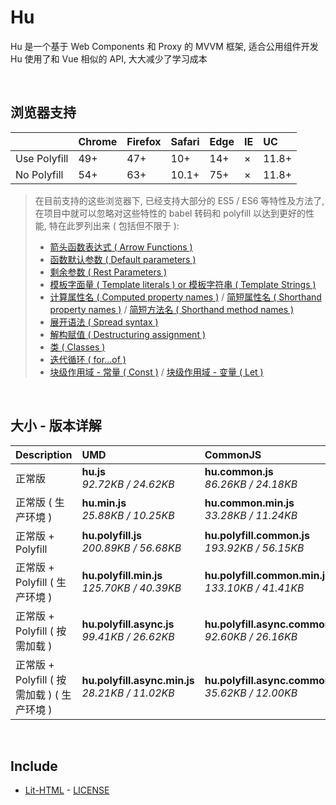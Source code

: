 # Hu
Hu 是一个基于 Web Components 和 Proxy 的 MVVM 框架, 适合公用组件开发<br>
Hu 使用了和 Vue 相似的 API, 大大减少了学习成本

<br>

## 浏览器支持

|              | Chrome | Firefox | Safari | Edge | IE | UC    |
| :-           | :-     | :-      | :-     | :-   | :- | :-    |
| Use Polyfill | 49+    | 47+     | 10+    | 14+  | ×  | 11.8+ |
| No Polyfill  | 54+    | 63+     | 10.1+  | 75+  | ×  | 11.8+ |

> 在目前支持的这些浏览器下, 已经支持大部分的 ES5 / ES6 等特性及方法了,<br>
> 在项目中就可以忽略对这些特性的 babel 转码和 polyfill 以达到更好的性能, 特在此罗列出来 ( 包括但不限于 ): <br>
  > - [箭头函数表达式 ( Arrow Functions )](https://developer.mozilla.org/zh-CN/docs/Web/JavaScript/Reference/Functions/Arrow_functions)
  > - [函数默认参数 ( Default parameters )](https://developer.mozilla.org/zh-CN/docs/Web/JavaScript/Reference/Functions/Default_parameters)
  > - [剩余参数 ( Rest Parameters )](https://developer.mozilla.org/zh-CN/docs/Web/JavaScript/Reference/Functions/Rest_parameters)
  > - [模板字面量 ( Template literals ) or 模板字符串 ( Template Strings )](https://developer.mozilla.org/zh-CN/docs/Web/JavaScript/Reference/template_strings)
  > - [计算属性名 ( Computed property names )](https://developer.mozilla.org/zh-CN/docs/Web/JavaScript/Reference/Operators/Object_initializer#计算属性名) / [简短属性名 ( Shorthand property names )](https://developer.mozilla.org/zh-CN/docs/Web/JavaScript/Reference/Operators/Object_initializer#属性定义) / [简短方法名 ( Shorthand method names )](https://developer.mozilla.org/zh-CN/docs/Web/JavaScript/Reference/Operators/Object_initializer#方法定义)
  > - [展开语法 ( Spread syntax )](https://developer.mozilla.org/zh-CN/docs/Web/JavaScript/Reference/Operators/Spread_syntax)
  > - [解构赋值 ( Destructuring assignment )](https://developer.mozilla.org/zh-CN/docs/Web/JavaScript/Reference/Operators/Destructuring_assignment)
  > - [类 ( Classes )](https://developer.mozilla.org/zh-CN/docs/Web/JavaScript/Reference/Classes)
  > - [迭代循环 ( for...of )](https://developer.mozilla.org/zh-CN/docs/Web/JavaScript/Reference/Statements/for...of)
  > - [块级作用域 - 常量 ( Const )](https://developer.mozilla.org/zh-CN/docs/Web/JavaScript/Reference/Statements/const) / [块级作用域 - 变量 ( Let )](https://developer.mozilla.org/zh-CN/docs/Web/JavaScript/Reference/Statements/let)

<br>

## 大小 - 版本详解
| Description | UMD | CommonJS | ES Module |
| :- | :- | :- | :- |
| 正常版 | **hu.js**<br>*92.72KB / 24.62KB* | **hu.common.js**<br>*86.26KB / 24.18KB* | **hu.esm.js**<br>*86.24KB / 24.17KB* |
| 正常版 ( 生产环境 ) | **hu.min.js**<br>*25.88KB / 10.25KB* | **hu.common.min.js**<br>*33.28KB / 11.24KB* | **hu.esm.min.js**<br>*25.71KB / 10.18KB* |
| 正常版 + Polyfill | **hu.polyfill.js**<br>*200.89KB / 56.68KB* | **hu.polyfill.common.js**<br>*193.92KB / 56.15KB* | **hu.polyfill.esm.js**<br>*193.91KB / 56.13KB* |
| 正常版 + Polyfill ( 生产环境 ) | **hu.polyfill.min.js**<br>*125.70KB / 40.39KB* | **hu.polyfill.common.min.js**<br>*133.10KB / 41.41KB* | **hu.polyfill.esm.min.js**<br>*125.53KB / 40.33KB* |
| 正常版 + Polyfill ( 按需加载 ) | **hu.polyfill.async.js**<br>*99.41KB / 26.62KB* | **hu.polyfill.async.common.js**<br>*92.60KB / 26.16KB* | **hu.polyfill.async.esm.js**<br>*92.58KB / 26.14KB* |
| 正常版 + Polyfill ( 按需加载 ) ( 生产环境 ) | **hu.polyfill.async.min.js**<br>*28.21KB / 11.02KB* | **hu.polyfill.async.common.min.js**<br>*35.62KB / 12.00KB* | **hu.polyfill.async.esm.min.js**<br>*28.04KB / 10.94KB* |

<br>

## Include
  - [Lit-HTML](https://github.com/Polymer/lit-html) \- [LICENSE](https://github.com/Polymer/lit-html/blob/master/LICENSE)